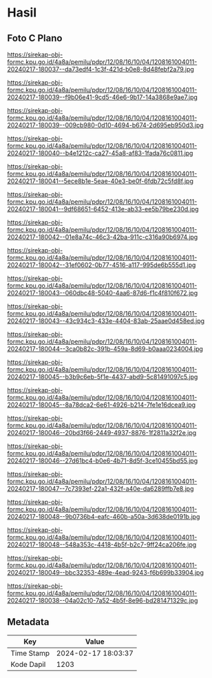 # Hasil

## Foto C Plano

https://sirekap-obj-formc.kpu.go.id/4a8a/pemilu/pdpr/12/08/16/10/04/1208161004011-20240217-180037--da73edf4-1c3f-421d-b0e8-8d48febf2a79.jpg

https://sirekap-obj-formc.kpu.go.id/4a8a/pemilu/pdpr/12/08/16/10/04/1208161004011-20240217-180039--f9b06e41-9cd5-46e6-9b17-14a3868e9ae7.jpg

https://sirekap-obj-formc.kpu.go.id/4a8a/pemilu/pdpr/12/08/16/10/04/1208161004011-20240217-180039--009cb980-0d10-4694-b674-2d695eb950d3.jpg

https://sirekap-obj-formc.kpu.go.id/4a8a/pemilu/pdpr/12/08/16/10/04/1208161004011-20240217-180040--b4e1212c-ca27-45a8-af83-1fada76c0811.jpg

https://sirekap-obj-formc.kpu.go.id/4a8a/pemilu/pdpr/12/08/16/10/04/1208161004011-20240217-180041--5ece8b1e-5eae-40e3-be0f-6fdb72c5fd8f.jpg

https://sirekap-obj-formc.kpu.go.id/4a8a/pemilu/pdpr/12/08/16/10/04/1208161004011-20240217-180041--9df68651-6452-413e-ab33-ee5b79be230d.jpg

https://sirekap-obj-formc.kpu.go.id/4a8a/pemilu/pdpr/12/08/16/10/04/1208161004011-20240217-180042--01e8a74c-46c3-42ba-911c-c316a90b6974.jpg

https://sirekap-obj-formc.kpu.go.id/4a8a/pemilu/pdpr/12/08/16/10/04/1208161004011-20240217-180042--31ef0602-0b77-4516-a117-995de6b555d1.jpg

https://sirekap-obj-formc.kpu.go.id/4a8a/pemilu/pdpr/12/08/16/10/04/1208161004011-20240217-180043--060dbc48-5040-4aa6-87d6-f1c4f810f672.jpg

https://sirekap-obj-formc.kpu.go.id/4a8a/pemilu/pdpr/12/08/16/10/04/1208161004011-20240217-180043--43c934c3-433e-4404-83ab-25aae0d458ed.jpg

https://sirekap-obj-formc.kpu.go.id/4a8a/pemilu/pdpr/12/08/16/10/04/1208161004011-20240217-180044--3ca0b82c-391b-459a-8d69-b0aaa0234004.jpg

https://sirekap-obj-formc.kpu.go.id/4a8a/pemilu/pdpr/12/08/16/10/04/1208161004011-20240217-180045--b3b9c6eb-5f1e-4437-abd9-5c81491097c5.jpg

https://sirekap-obj-formc.kpu.go.id/4a8a/pemilu/pdpr/12/08/16/10/04/1208161004011-20240217-180045--8a78dca2-6e61-4926-b214-7fe1e16dcea9.jpg

https://sirekap-obj-formc.kpu.go.id/4a8a/pemilu/pdpr/12/08/16/10/04/1208161004011-20240217-180046--20bd3f66-2449-4937-8876-1f2811a32f2e.jpg

https://sirekap-obj-formc.kpu.go.id/4a8a/pemilu/pdpr/12/08/16/10/04/1208161004011-20240217-180046--27d61bc4-b0e6-4b71-8d5f-3ce10455bd55.jpg

https://sirekap-obj-formc.kpu.go.id/4a8a/pemilu/pdpr/12/08/16/10/04/1208161004011-20240217-180047--7c7393ef-22a1-432f-a40e-da6289ffb7e8.jpg

https://sirekap-obj-formc.kpu.go.id/4a8a/pemilu/pdpr/12/08/16/10/04/1208161004011-20240217-180048--9b0736b4-eafc-460b-a50a-3d638de0191b.jpg

https://sirekap-obj-formc.kpu.go.id/4a8a/pemilu/pdpr/12/08/16/10/04/1208161004011-20240217-180048--548a353c-4418-4b5f-b2c7-9ff24ca206fe.jpg

https://sirekap-obj-formc.kpu.go.id/4a8a/pemilu/pdpr/12/08/16/10/04/1208161004011-20240217-180049--bbc32353-489e-4ead-9243-f6b699b33904.jpg

https://sirekap-obj-formc.kpu.go.id/4a8a/pemilu/pdpr/12/08/16/10/04/1208161004011-20240217-180038--04a02c10-7a52-4b5f-8e96-bd281471329c.jpg


## Metadata

| Key        | Value               |
| ---------- | ------------------- |
| Time Stamp | 2024-02-17 18:03:37 |
| Kode Dapil | 1203                |



